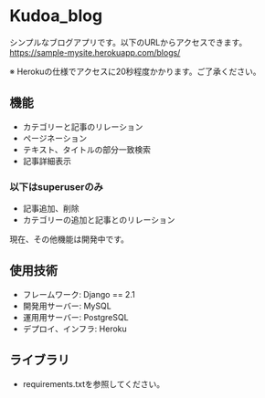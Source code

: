 # Kudoa_blog
シンプルなブログアプリです。以下のURLからアクセスできます。
https://sample-mysite.herokuapp.com/blogs/

※ Herokuの仕様でアクセスに20秒程度かかります。ご了承ください。

## 機能
- カテゴリーと記事のリレーション
- ページネーション
- テキスト、タイトルの部分一致検索
- 記事詳細表示

### 以下はsuperuserのみ
- 記事追加、削除
- カテゴリーの追加と記事とのリレーション

現在、その他機能は開発中です。

## 使用技術
- フレームワーク: Django == 2.1
- 開発用サーバー: MySQL
- 運用用サーバー: PostgreSQL
- デプロイ、インフラ: Heroku

## ライブラリ
- requirements.txtを参照してください。


